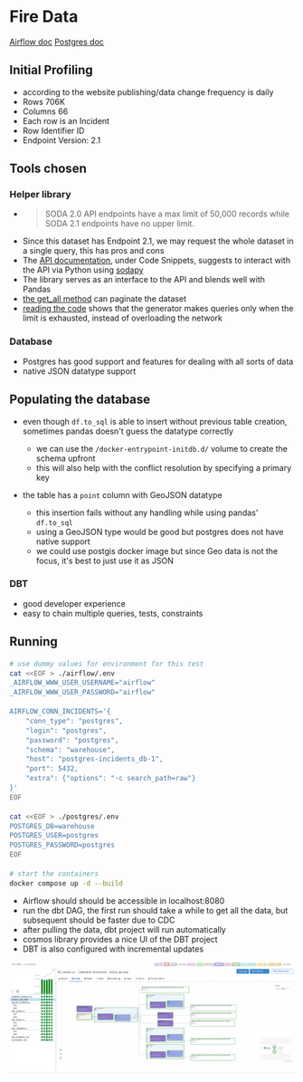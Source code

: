 # Fire Data

[Airflow doc](./airflow/README.md)
[Postgres doc](./postgres/README.md)

## Initial Profiling

- according to the website publishing/data change frequency is daily
- Rows 706K
- Columns 66
- Each row is an Incident
- Row Identifier ID
- Endpoint Version: 2.1

## Tools chosen

### Helper library

- > SODA 2.0 API endpoints have a max limit of 50,000 records while SODA 2.1 endpoints have no upper limit.
- Since this dataset has Endpoint 2.1, we may request the whole dataset in a single query, this has pros and cons
- The [API documentation](https://dev.socrata.com/foundry/data.sfgov.org/wr8u-xric), under Code Snippets, suggests to interact with the API via Python using [sodapy](https://github.com/afeld/sodapy)
- The library serves as an interface to the API and blends well with Pandas
- [the get_all method](https://github.com/afeld/sodapy/tree/main?tab=readme-ov-file#get_alldataset_identifier-content_typejson-kwargs) can paginate the dataset
- [reading the code](https://github.com/afeld/sodapy/blob/52e14224361dd083a37a0267676d8d9e0c581228/sodapy/socrata.py#L402-L420) shows that the generator makes queries only when the limit is exhausted, instead of overloading the network

### Database

- Postgres has good support and features for dealing with all sorts of data
- native JSON datatype support

## Populating the database

- even though `df.to_sql` is able to insert without previous table creation, sometimes pandas doesn't guess the datatype correctly
    - we can use the `/docker-entrypoint-initdb.d/` volume to create the schema upfront
    - this will also help with the conflict resolution by specifying a primary key

- the table has a `point` column with GeoJSON datatype
    - this insertion fails without any handling while using pandas' `df.to_sql`
    - using a GeoJSON type would be good but postgres does not have native support
    - we could use postgis docker image but since Geo data is not the focus, it's best to just use it as JSON

### DBT

- good developer experience
- easy to chain multiple queries, tests, constraints

## Running


```bash
# use dummy values for environment for this test
cat <<EOF > ./airflow/.env
_AIRFLOW_WWW_USER_USERNAME="airflow"
_AIRFLOW_WWW_USER_PASSWORD="airflow"

AIRFLOW_CONN_INCIDENTS='{
    "conn_type": "postgres",
    "login": "postgres",
    "password": "postgres",
    "schema": "warehouse",
    "host": "postgres-incidents_db-1",
    "port": 5432,
	"extra": {"options": "-c search_path=raw"}
}'
EOF

cat <<EOF > ./postgres/.env
POSTGRES_DB=warehouse
POSTGRES_USER=postgres
POSTGRES_PASSWORD=postgres
EOF

# start the containers
docker compose up -d --build
```

- Airflow should should be accessible in localhost:8080
- run the dbt DAG, the first run should take a while to get all the data, but subsequent should be faster due to CDC
- after pulling the data, dbt project will run automatically
- cosmos library provides a nice UI of the DBT project
- DBT is also configured with incremental updates

![DAG](./airflow.png)
